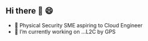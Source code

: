 ## Hi there 👋 😄
- 💬 Physical Security SME aspiring to Cloud Engineer
- 🔭 I’m currently working on ...L2C by GPS
<!--
**RyzG919/RyzG919** is a ✨ _special_ ✨ repository because its `README.md` (this file) appears on your GitHub profile.

Here are some ideas to get you started:

- 🔭 I’m currently working on ...
- 🌱 I’m currently learning ...
- 👯 I’m looking to collaborate on ...
- 🤔 I’m looking for help with ...
- 💬 Pysical Security SME aspiring to Cloud Engineer
- 📫 How to reach me: ...
- 😄 Pronouns: ...
- ⚡ Fun fact: ...
-->

